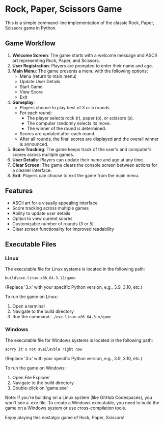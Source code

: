 # Rock, Paper, Scissors Game
This is a simple command-line implementation of the classic Rock, Paper, Scissors game in Python.

## Game Workflow
1. **Welcome Screen**: The game starts with a welcome message and ASCII art representing Rock, Paper, and Scissors.
2. **User Registration**: Players are prompted to enter their name and age.
3. **Main Menu**: The game presents a menu with the following options:
   - Menu (return to main menu)
   - Update User Details
   - Start Game
   - View Score
   - Exit
4. **Gameplay**:
   - Players choose to play best of 3 or 5 rounds.
   - For each round:
     - The player selects rock (r), paper (p), or scissors (s).
     - The computer randomly selects its move.
     - The winner of the round is determined.
   - Scores are updated after each round.
   - After all rounds, the final scores are displayed and the overall winner is announced.
5. **Score Tracking**: The game keeps track of the user's and computer's scores across multiple games.
6. **User Details**: Players can update their name and age at any time.
7. **Clear Screen**: The game clears the console screen between actions for a cleaner interface.
8. **Exit**: Players can choose to exit the game from the main menu.

## Features
- ASCII art for a visually appealing interface
- Score tracking across multiple games
- Ability to update user details
- Option to view current scores
- Customizable number of rounds (3 or 5)
- Clear screen functionality for improved readability

## Executable Files

### Linux
The executable file for Linux systems is located in the following path:
```
build\exe.linux-x86_64-3.12/game
```
(Replace '3.x' with your specific Python version, e.g., 3.9, 3.10, etc.)

To run the game on Linux:
1. Open a terminal
2. Navigate to the build directory
3. Run the command: `./exe.linux-x86_64-3.x/game`

### Windows
The executable file for Windows systems is located in the following path:
```
sorry it's not availavble right now
```
(Replace '3.x' with your specific Python version, e.g., 3.9, 3.10, etc.)

To run the game on Windows:
1. Open File Explorer
2. Navigate to the build directory
3. Double-click on 'game.exe'

Note: If you're building on a Linux system (like GitHub Codespaces), you won't see a .exe file. To create a Windows executable, you need to build the game on a Windows system or use cross-compilation tools.

Enjoy playing this nostalgic game of Rock, Paper, Scissors!
